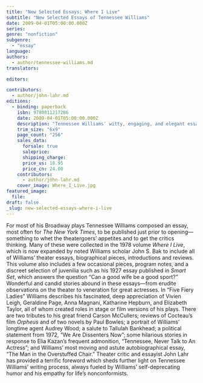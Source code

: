 ```yaml
---
title: "New Selected Essays: Where I Live"
subtitle: "New Selected Essays of Tennessee Williams"
date: 2009-04-01T05:00:00.000Z
series:
genre: "nonfiction"
subgenre:
  - "essay"
language:
authors:
  - author/tennessee-williams.md
translators:

editors:

contributors:
  - author/john-lahr.md
editions:
  - binding: paperback
    isbn: 9780811217286
    date: 2009-04-01T05:00:00.000Z
    description: "Tennessee Williams' witty, engaging, and elegant essays are now available in a revised and much expanded edition. "
    trim_size: "6x9"
    page_count: "256"
    sales_data:
      forsale: true
      saleprice:
      shipping_charge:
      price_us: 18.95
      price_cn: 24.00
    contributors:
      - author/john-lahr.md
    cover_image: Where_I_Live.jpg
featured_image:
  file:
draft: false
_slug: new-selected-essays-where-i-live
---
```


For most of his Broadway plays Tennessee Williams composed an essay, most often for _The New York Times_, to be published just prior to opening—something to whet the theatergoers’ appetites and to get the critics thinking. Many of these were collected in the 1978 volume _Where I Live_, which is now expanded by noted Williams scholar John S. Bak to include all of Williams’ theater essays, biographical pieces, introductions and reviews. This volume also includes a few occasional pieces, program notes, and a discreet selection of juvenilia such as his 1927 essay published in _Smart Set_, which answers the question “Can a good wife be a good sport?” Wonderful and candid stories abound in these essays—from erudite observations on the theater to veneration for great actresses. In “Five Fiery Ladies” Williams describes his fascinated, deep appreciation of Vivien Leigh, Geraldine Page, Anna Magnani, Katharine Hepburn, and Elizabeth Taylor, all of whom created roles in stage or film versions of his plays. There are two tributes to his great friend Carson McCullers; reviews of Cocteau’s film _Orpheus_ and of two novels by Paul Bowles; a portrait of Williams’ longtime agent Audrey Wood; a salute to Tallulah Bankhead; a political statement from 1972, “We Are Dissenters Now”; some hilarious stories in response to Elia Kazan’s frequent admonition, “Tennessee, Never Talk to An Actress”; and Williams’ most moving and astute autobiographical essay, “The Man in the Overstuffed Chair.” Theater critic and essayist John Lahr has provided a terrific foreword which sheds further light on Tennessee Williams’ writing process, always fueled by Williams’ self-deprecating humor and his empathy for life’s nonconformists.

